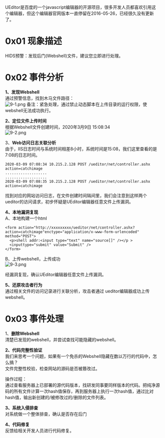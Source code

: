 UEditor是百度的一个javascript编辑器的开源项目，很多开发人员都喜欢引用这个编辑器，但这个编辑器官网版本一直停留在2016-05-26，已经很久没有更新了。


# 0x01 现象描述
HIDS预警：发现后门(Webshell)文件，建议您立即进行处理。


# 0x02 事件分析
**1、发现Webshell**<br />通过预警信息，找到木马文件路径：<br />![9-1.png](_img\05-应急响应/1656922047825-5d4bf1ea-4d6f-407c-82f8-37a1ca496938.png)
备注：紧急处理，通过禁止动态脚本在上传目录的运行权限，使webshell无法成功执行。

**2、定位文件上传时间**<br />根据Webshell文件创建时间，2020年3月9日 15:08:34<br />![9-2.png](_img\05-应急响应/1656922078159-2ec40f85-ae4e-4662-b56a-0f8ce9a7653f.png)

3、**Web访问日志关联分析**<br />由于，IIS日志时间与系统时间相差8小时，系统时间是15:08，我们这里查看的是 7:08的日志时间。
```
2020-03-09 07:08:34 10.215.2.128 POST /ueditor/net/controller.ashx action=catchimage
...................
...................
2020-03-09 07:08:35 10.215.2.128 POST /ueditor/net/controller.ashx action=catchimage
```

找到对应的网站访问日志，在文件创建时间隔间里，我们会注意到这样两个ueditor的访问请求，初步怀疑是UEditor编辑器任意文件上传漏洞。

**4、本地漏洞复现**<br />A、本地构建一个html
```
<form action="http://xxxxxxxxx/ueditor/net/controller.ashx?action=catchimage"enctype="application/x-www-form-urlencoded"  method="POST">
  <p>shell addr:<input type="text" name="source[]" /></p >
  <inputtype="submit" value="Submit" />
</form>
```

B、上传webshell，上传成功<br />![9-3.png](_img\05-应急响应/1656922095537-b89d79fc-b6c3-4ef3-b52f-20ac9c1413b0.png)

经漏洞复现，确认UEditor编辑器任意文件上传漏洞。

**5、还原攻击者行为**<br />通过相关文件的访问记录进行关联分析，攻击者通过 ueditor编辑器成功上传webshell。


# 0x03 事件处理
1、**删除Webshell**<br />清楚已发现的webshell，并尝试查找可能隐藏的webshell。

**2、代码完整性验证**<br />我们来思考一个问题，如果有一个免杀的Webshell隐藏在数以万行的代码中，怎么搞？<br />文件完整性校验，检查网站的源码是否被篡改过。

操作过程：<br />通过查看服务器上已部署的源代码版本，找研发同事要同样版本的代码。把纯净源码的所有文件计算一次hash值保存，再到服务器上执行一次hash值，通过比对hash值，输出新创建的/被修改过的/删除的文件列表。

**3、系统入侵排查**<br />对系统做一个整体排查，确认是否存在后门

**4、代码修复**<br />反馈给相关开发人员进行代码修复。
